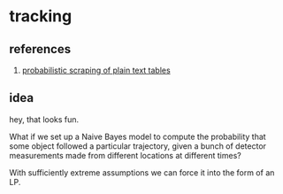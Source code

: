 tracking
========

references
----------

1.  [probabilistic scraping of plain text tables](http://edinburghhacklab.com/2013/09/probabalistic-scraping-of-plain-text-tables/)


idea
----

hey, that looks fun.

What if we set up a Naive Bayes model to compute the probability that some object followed a particular trajectory, given a bunch of detector measurements made from different locations at different times?

With sufficiently extreme assumptions we can force it into the form of an LP.

